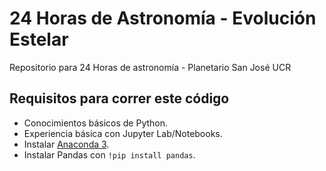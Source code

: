 # 24 Horas de Astronomía - Evolución Estelar
Repositorio para 24 Horas de astronomía - Planetario San José UCR

## Requisitos para correr este código
- Conocimientos básicos de Python.
- Experiencia básica con Jupyter Lab/Notebooks.
- Instalar [Anaconda 3](https://www.anaconda.com/products/individual).
- Instalar Pandas con `!pip install pandas`. 